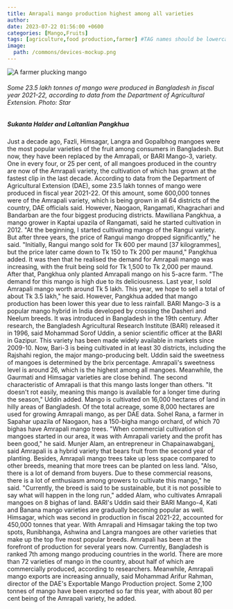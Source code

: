 ```yaml
---
title: Amrapali mango production highest among all varieties
author: 
date: 2023-07-22 01:56:00 +0600
categories: [Mango,Fruits]
tags: [agriculture,food production,farmer] #TAG names should be lowercase
image:
  path: /commons/devices-mockup.png
---
```


![A farmer plucking mango](https://tds-images.thedailystar.net/sites/default/files/styles/big_202/public/images/2023/07/21/amrapuli.jpg)
###### Some 23.5 lakh tonnes of mango were produced in Bangladesh in fiscal year 2021-22, according to data from the Department of Agricultural Extension. Photo: Star
##### Sukanta Halder and Laltanlian Pangkhua
Just a decade ago, Fazli, Himsagar, Langra and Gopalbhog mangoes were the most popular varieties of the fruit among consumers in Bangladesh.
But now, they have been replaced by the Amrapali, or BARI Mango-3, variety.
One in every four, or 25 per cent, of all mangoes produced in the country are now of the Amrapali variety, the cultivation of which has grown at the fastest clip in the last decade.
According to data from the Department of Agricultural Extension (DAE), some 23.5 lakh tonnes of mango were produced in fiscal year 2021-22.
Of this amount, some 600,000 tonnes were of the Amrapali variety, which is being grown in all 64 districts of the country, DAE officials said.
However, Naogaon, Rangamati, Khagrachari and Bandarban are the four biggest producing districts.
Mawiliana Pangkhua, a mango grower in Kaptai upazila of Rangamati, said he started cultivation in 2012.
"At the beginning, I started cultivating mango of the Rangui variety. But after three years, the price of Rangui mango dropped significantly," he said.
"Initially, Rangui mango sold for Tk 600 per maund [37 kilogrammes], but the price later came down to Tk 150 to Tk 200 per maund," Pangkhua added.
It was then that he realised the demand for Amrapali mango was increasing, with the fruit being sold for Tk 1,500 to Tk 2,000 per maund.
After that, Pangkhua only planted Amrapali mango on his 5-acre farm.
"The demand for this mango is high due to its deliciousness. Last year, I sold Amrapali mango worth around Tk 5 lakh. This year, we hope to sell a total of about Tk 3.5 lakh," he said.
However, Pangkhua added that mango production has been lower this year due to less rainfall.
BARI Mango-3 is a popular mango hybrid in India developed by crossing the Dasheri and Neelum breeds.
It was introduced in Bangladesh in the 19th century. After research, the Bangladesh Agricultural Research Institute (BARI) released it in 1996, said Mohammad Sorof Uddin, a senior scientific officer at the BARI in Gazipur.
This variety has been made widely available in markets since 2009-10. Now, Bari-3 is being cultivated in at least 30 districts, including the Rajshahi region, the major mango-producing belt.
Uddin said the sweetness of mangoes is determined by the brix percentage. Amrapali's sweetness level is around 26, which is the highest among all mangoes.
Meanwhile, the Gaurmati and Himsagar varieties are close behind.
The second characteristic of Amrapali is that this mango lasts longer than others.
"It doesn't rot easily, meaning this mango is available for a longer time during the season," Uddin added.
Mango is cultivated on 16,000 hectares of land in hilly areas of Bangladesh. Of the total acreage, some 8,000 hectares are used for growing Amrapali mango, as per DAE data.
Sohel Rana, a farmer in Sapahar upazila of Naogaon, has a 150-bigha mango orchard, of which 70 bighas have Amrapali mango trees.
"When commercial cultivation of mangoes started in our area, it was with Amrapali variety and the profit has been good," he said.
Munjer Alam, an entrepreneur in Chapainawabganj, said Amrapali is a hybrid variety that bears fruit from the second year of planting.
Besides, Amrapali mango trees take up less space compared to other breeds, meaning that more trees can be planted on less land.
"Also, there is a lot of demand from buyers. Due to these commercial reasons, there is a lot of enthusiasm among growers to cultivate this mango," he said.
"Currently, the breed is said to be sustainable, but it is not possible to say what will happen in the long run," added Alam, who cultivates Amrapali mangoes on 8 bighas of land.
BARI's Uddin said their BARI Mango-4, Kati and Banana mango varieties are gradually becoming popular as well.
Himsagar, which was second in production in fiscal 2021-22, accounted for 450,000 tonnes that year.
With Amrapali and Himsagar taking the top two spots, Runibhanga, Ashwina and Langra mangoes are other varieties that make up the top five most popular breeds.
Amrapali has been at the forefront of production for several years now.
Currently, Bangladesh is ranked 7th among mango producing countries in the world.
There are more than 72 varieties of mango in the country, about half of which are commercially produced, according to researchers.
Meanwhile, Amrapali mango exports are increasing annually, said Mohammad Arifur Rahman, director of the DAE's Exportable Mango Production project.
Some 2,100 tonnes of mango have been exported so far this year, with about 80 per cent being of the Amrapali variety, he added.
